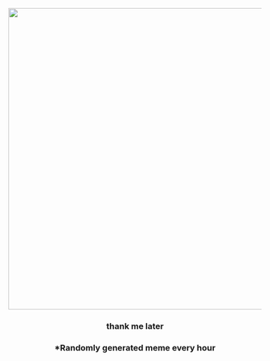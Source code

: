 <p align="center">
        <img src="https://i.redd.it/fjgz4yn2snp81.png" width="600" height="600">
        </p>
        <h3 align="center">thank me later</h3>
        <h3 align="center">*Randomly generated meme every hour</h3>
    